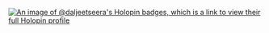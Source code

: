 [![An image of @daljeetseera's Holopin badges, which is a link to view their full Holopin profile](https://holopin.me/daljeetseera)](https://holopin.io/@daljeetseera)
